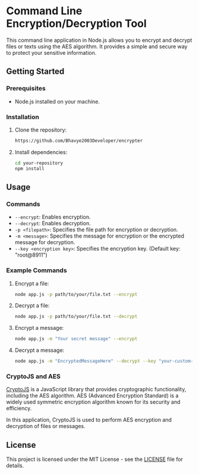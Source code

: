 # Command Line Encryption/Decryption Tool

This command line application in Node.js allows you to encrypt and decrypt files or texts using the AES algorithm. It provides a simple and secure way to protect your sensitive information.

## Getting Started

### Prerequisites

- Node.js installed on your machine.

### Installation

1. Clone the repository:

    ```bash
    https://github.com/Bhavye2003Developer/encrypter
    ```

2. Install dependencies:

    ```bash
    cd your-repository
    npm install
    ```

## Usage

### Commands

- `--encrypt`: Enables encryption.
- `--decrypt`: Enables decryption.
- `-p <filepath>`: Specifies the file path for encryption or decryption.
- `-m <message>`: Specifies the message for encryption or the encrypted message for decryption.
- `--key <encryption key>`: Specifies the encryption key. (Default key: "root@8911")

### Example Commands

1. Encrypt a file:

    ```bash
    node app.js -p path/to/your/file.txt --encrypt
    ```

2. Decrypt a file:

    ```bash
    node app.js -p path/to/your/file.txt --decrypt
    ```

3. Encrypt a message:

    ```bash
    node app.js -m "Your secret message" --encrypt
    ```

4. Decrypt a message:

    ```bash
    node app.js -m "EncryptedMessageHere" --decrypt --key "your-custom-key"
    ```

### CryptoJS and AES

[CryptoJS](https://cryptojs.gitbook.io/docs/) is a JavaScript library that provides cryptographic functionality, including the AES algorithm. AES (Advanced Encryption Standard) is a widely used symmetric encryption algorithm known for its security and efficiency.

In this application, CryptoJS is used to perform AES encryption and decryption of files or messages.

## License

This project is licensed under the MIT License - see the [LICENSE](LICENSE) file for details.
